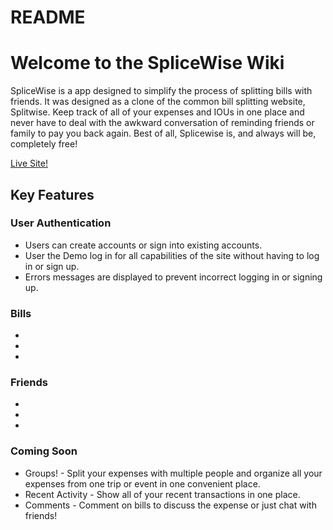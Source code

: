# README

# Welcome to the SpliceWise Wiki

SpliceWise is a app designed to simplify the process of splitting bills with friends. It was designed as a clone of the common bill splitting website, Splitwise. Keep track of all of your expenses and IOUs in one place and never have to deal with the awkward conversation of reminding friends or family to pay you back again. Best of all, Splicewise is, and always will be, completely free!

[Live Site!](https://splicewise.herokuapp.com/#/)

## Key Features

### User Authentication
* Users can create accounts or sign into existing accounts. 
* User the Demo log in for all capabilities of the site without having to log in or sign up.
* Errors messages are displayed to prevent incorrect logging in or signing up. 

### Bills
*
*
*

### Friends
*
*
*


### Coming Soon
* Groups! - Split your expenses with multiple people and organize all your expenses from one trip or event in one convenient place. 
* Recent Activity - Show all of your recent transactions in one place.
* Comments - Comment on bills to discuss the expense or just chat with friends!
